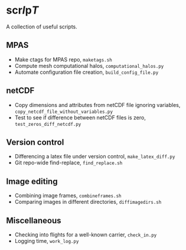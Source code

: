 # scr*I*p*T*
A collection of useful scripts.

## MPAS
 * Make ctags for MPAS repo, `maketags.sh`
 * Compute mesh computational halos, `computational_halos.py`
 * Automate configuration file creation, `build_config_file.py`
 
## netCDF
 *  Copy dimensions and attributes from netCDF file ignoring variables,	`copy_netcdf_file_without_variables.py`
 *  Test to see if difference between netCDF files is zero, `test_zeros_diff_netcdf.py`

## Version control
* Differencing a latex file under version control, `make_latex_diff.py`
* Git repo-wide find-replace, `find_replace.sh`

## Image editing
* Combining image frames, `combineframes.sh`
* Comparing images in different directories, `diffimagedirs.sh`

## Miscellaneous
* Checking into flights for a well-known carrier, `check_in.py`
* Logging time, `work_log.py`
